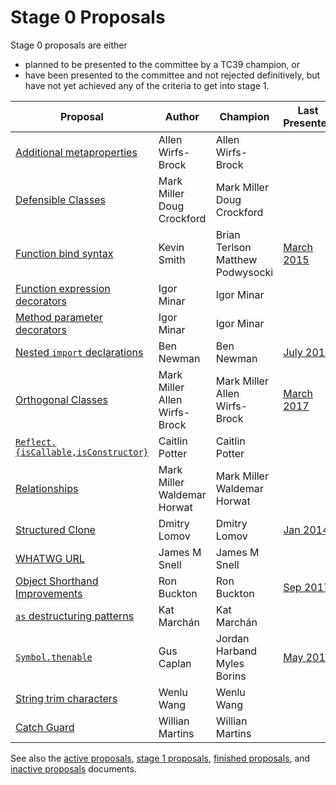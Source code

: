 # Stage 0 Proposals

Stage 0 proposals are either

* planned to be presented to the committee by a TC39 champion, or
* have been presented to the committee and not rejected definitively, but have not yet achieved any of the criteria to get into stage 1.

| Proposal                                                           | Author                                | Champion                              | Last Presented                    |
| ------------------------------------------------------------------ | ------------------------------------- | ------------------------------------- | --------------------------------- |
| [Additional metaproperties][metaprops]                             | Allen Wirfs-Brock                     | Allen Wirfs-Brock                     |                                   |
| [Defensible Classes][defensible-classes]                           | Mark Miller<br />Doug Crockford       | Mark Miller<br />Doug Crockford       |                                   |
| [Function bind syntax][bind-syntax]                                | Kevin Smith                           | Brian Terlson<br />Matthew Podwysocki | [March 2015][bind-notes]          |
| [Function expression decorators][func-expr-decorators]             | Igor Minar                            | Igor Minar                            |                                   |
| [Method parameter decorators][method-param-decorators]             | Igor Minar                            | Igor Minar                            |                                   |
| [Nested `import` declarations][nested-imports]                     | Ben Newman                            | Ben Newman                            | [July 2016][nested-notes]         |
| [Orthogonal Classes][ortho]                                        | Mark Miller<br />Allen Wirfs-Brock    | Mark Miller<br />Allen Wirfs-Brock    | [March 2017][ortho-notes]         |
| [`Reflect.{isCallable,isConstructor}`][is-callable-is-constructor] | Caitlin Potter                        | Caitlin Potter                        |                                   |
| [Relationships][relationships]                                     | Mark Miller<br />Waldemar Horwat      | Mark Miller<br />Waldemar Horwat      |                                   |
| [Structured Clone][clone]                                          | Dmitry Lomov                          | Dmitry Lomov                          | [Jan 2014][clone-notes]           |
| [WHATWG URL][url]                                                  | James M Snell                         | James M Snell                         |                                   |
| [Object Shorthand Improvements][object-shorthand-improvements]     | Ron Buckton                           | Ron Buckton                           | [Sep 2017][shorthand-notes]       |
| [`as` destructuring patterns][as-patterns]                         | Kat Marchán                           | Kat Marchán                           |                                   |
| [`Symbol.thenable`][symbol-thenable]                               | Gus Caplan                            | Jordan Harband<br />Myles Borins      | [May 2018][symbol-thenable-notes] |
| [String trim characters][string-trim-characters]                   | Wenlu Wang                            | Wenlu Wang                            |                                   |
| [Catch Guard][catch-guard]                                         | Willian Martins                       | Willian Martins                       |                                   |

See also the [active proposals](README.md), [stage 1 proposals](stage-1-proposals.md), [finished proposals](finished-proposals.md), and [inactive proposals](inactive-proposals.md) documents.

[metaprops]: https://github.com/allenwb/ESideas/blob/HEAD/ES7MetaProps.md
[defensible-classes]: https://web.archive.org/web/20160804042547/http://wiki.ecmascript.org/doku.php?id=strawman:defensible_classes
[bind-syntax]: https://github.com/tc39/proposal-bind-operator
[func-expr-decorators]: https://goo.gl/8MmCMG
[method-param-decorators]: https://goo.gl/r1XT9b
[nested-imports]: https://github.com/benjamn/reify/blob/HEAD/PROPOSAL.md
[ortho]: https://github.com/erights/Orthogonal-Classes
[is-callable-is-constructor]: https://github.com/caitp/TC39-Proposals/blob/HEAD/tc39-reflect-isconstructor-iscallable.md
[relationships]: https://web.archive.org/web/20160804042554/http://wiki.ecmascript.org/doku.php?id=strawman:relationships
[clone]: https://github.com/dslomov/ecmascript-structured-clone
[url]: https://github.com/jasnell/proposal-url
[object-shorthand-improvements]: https://github.com/rbuckton/proposal-shorthand-improvements
[as-patterns]: https://github.com/zkat/proposal-as-patterns
[bind-notes]: https://github.com/tc39/notes/blob/HEAD/meetings/2015-03/mar-25.md#6vi-function-bind-and-private-fields-redux-kevin-smith
[nested-notes]: https://github.com/tc39/notes/blob/HEAD/meetings/2016-07/jul-27.md#10iiic-nested-import-declaration
[ortho-notes]: https://github.com/tc39/notes/blob/HEAD/meetings/2017-03/mar-22.md#10iiia-orthogonal-classes
[clone-notes]: https://github.com/tc39/notes/blob/HEAD/meetings/2014-01/jan-30.md#structured-clone
[shorthand-notes]: https://github.com/tc39/notes/blob/HEAD/meetings/2017-09/sept-28.md#13i-object-shorthand-improvements
[builtins-notes]: https://github.com/tc39/notes/blob/HEAD/meetings/2017-09/sept-28.md#14ia-builtinstypeof-and-builtinsis
[symbol-thenable]: https://github.com/devsnek/proposal-symbol-thenable
[symbol-thenable-notes]: https://github.com/tc39/notes/blob/def2ee0c04bc91612576237314a4f3b1fe2edaef/meetings/2018-05/may-24.md#symbolthenable-for-stage-1-or-2
[string-trim-characters]: https://github.com/Kingwl/proposal-string-trim-characters
[catch-guard]: https://github.com/wmsbill/proposal-catch-guards
